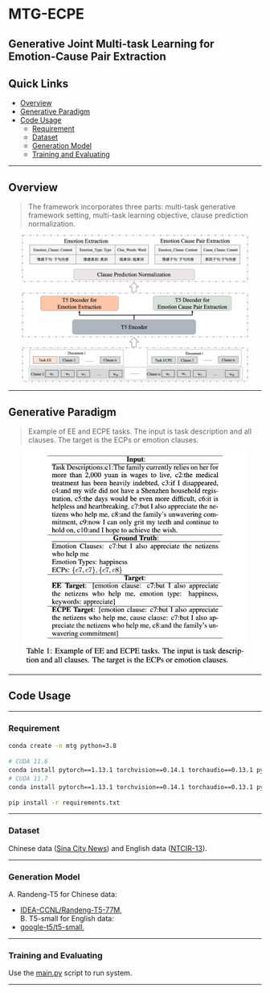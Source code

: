 # MTG-ECPE

## Generative Joint Multi-task Learning for Emotion-Cause Pair Extraction

## Quick Links
- [Overview](#overview)
- [Generative Paradigm](#generative_paradigm)
- [Code Usage](#code)
  - [Requirement](#requirement)
  - [Dataset](#data)
  - [Generation Model](#g_model)
  - [Training and Evaluating](#train&eval)


----------

## Overview<a name="overview" />

> The framework incorporates three parts: multi-task generative framework setting, multi-task learning objective, clause prediction normalization.

<p align="center">
  <img src="./figures/fig2.jpg" width="450"/>
</p>

----------
## Generative Paradigm<a name="generative_paradigm" />

> Example of EE and ECPE tasks. The input is task description and all clauses. The target is the ECPs or emotion clauses.

<p align="center">
  <img src="./figures/table1.jpg" width="450"/>
</p>

----------

## Code Usage<a name="code" />


----------
### Requirement<a name="requirement" />

``` bash 
conda create -n mtg python=3.8
```

``` bash
# CUDA 11.6
conda install pytorch==1.13.1 torchvision==0.14.1 torchaudio==0.13.1 pytorch-cuda=11.6 -c pytorch -c nvidia
# CUDA 11.7
conda install pytorch==1.13.1 torchvision==0.14.1 torchaudio==0.13.1 pytorch-cuda=11.7 -c pytorch -c nvidia
```

```bash
pip install -r requirements.txt
```

----------

### Dataset<a name="data" />

Chinese data ([Sina City News](data%2ecpe%2eca_cn_10)) and English data ([NTCIR-13](data%2ecpe%2eca_eng)).

----------
### Generation Model<a name="g_model" />

A. Randeng-T5 for Chinese data: 
  - [IDEA-CCNL/Randeng-T5-77M](https://huggingface.co/IDEA-CCNL/Randeng-T5-77M),  
B. T5-small for English data:
  - [google-t5/t5-small](https://huggingface.co/google-t5/t5-small), 

----------
### Training and Evaluating<a name="train&eval" />

Use the [main.py](main.py) script to run system. 

----------

